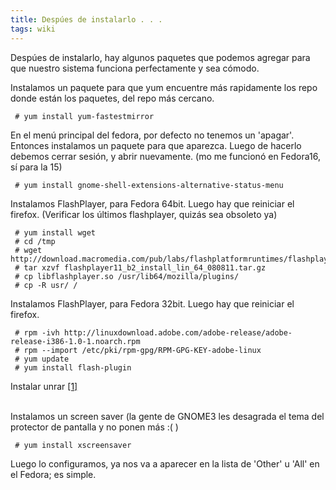 ```yaml
---
title: Despúes de instalarlo . . .
tags: wiki
---
```


Despúes de instalarlo, hay algunos paquetes que podemos agregar para que
nuestro sistema funciona perfectamente y sea cómodo.

Instalamos un paquete para que yum encuentre más rapidamente los repo
donde están los paquetes, del repo más cercano.

     # yum install yum-fastestmirror

En el menú principal del fedora, por defecto no tenemos un 'apagar'.
Entonces instalamos un paquete para que aparezca. Luego de hacerlo
debemos cerrar sesión, y abrir nuevamente. (mo me funcionó en Fedora16,
sí para la 15)

     # yum install gnome-shell-extensions-alternative-status-menu

Instalamos FlashPlayer, para Fedora 64bit. Luego hay que reiniciar el
firefox. (Verificar los últimos flashplayer, quizás sea obsoleto ya)

     # yum install wget
     # cd /tmp
     # wget http://download.macromedia.com/pub/labs/flashplatformruntimes/flashplayer11/flashplayer11_b2_install_lin_64_080811.tar.gz
     # tar xzvf flashplayer11_b2_install_lin_64_080811.tar.gz
     # cp libflashplayer.so /usr/lib64/mozilla/plugins/
     # cp -R usr/ /

Instalamos FlashPlayer, para Fedora 32bit. Luego hay que reiniciar el
firefox.

     # rpm -ivh http://linuxdownload.adobe.com/adobe-release/adobe-release-i386-1.0-1.noarch.rpm
     # rpm --import /etc/pki/rpm-gpg/RPM-GPG-KEY-adobe-linux
     # yum update
     # yum install flash-plugin

Instalar unrar
[[1]](http://www.howopensource.com/2011/08/how-to-extract-rar-files-in-fedora-15/)

\
 Instalamos un screen saver (la gente de GNOME3 les desagrada el tema
del protector de pantalla y no ponen más :( )

     # yum install xscreensaver

Luego lo configuramos, ya nos va a aparecer en la lista de 'Other' u
'All' en el Fedora; es simple.
